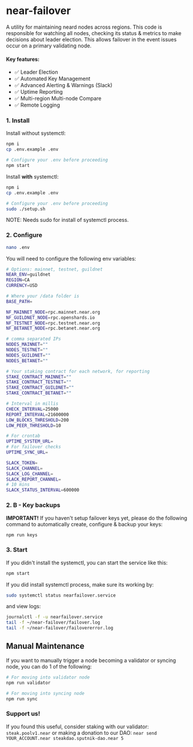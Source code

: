 # near-failover

A utility for maintaining neard nodes across regions. This code is responsible for watching all nodes, checking its status & metrics to make decisions about leader election. This allows failover in the event issues occur on a primary validating node.

#### Key features:

- ✅ Leader Election
- ✅ Automated Key Management
- ✅ Advanced Alerting & Warnings (Slack)
- ✅ Uptime Reporting
- ✅ Multi-region Multi-node Compare
- ✅ Remote Logging

### 1. Install

Install without systemctl:

```bash
npm i
cp .env.example .env

# Configure your .env before proceeding
npm start
```

Install **with** systemctl:

```bash
npm i
cp .env.example .env

# Configure your .env before proceeding
sudo ./setup.sh
```

NOTE: Needs sudo for install of systemctl process.

### 2. Configure

```bash
nano .env
```

You will need to configure the following env variables:

```bash
# Options: mainnet, testnet, guildnet
NEAR_ENV=guildnet
REGION=CA
CURRENCY=USD

# Where your /data folder is
BASE_PATH=

NF_MAINNET_NODE=rpc.mainnet.near.org
NF_GUILDNET_NODE=rpc.openshards.io
NF_TESTNET_NODE=rpc.testnet.near.org
NF_BETANET_NODE=rpc.betanet.near.org

# comma separated IPs
NODES_MAINNET=""
NODES_TESTNET=""
NODES_GUILDNET=""
NODES_BETANET=""

# Your staking contract for each network, for reporting
STAKE_CONTRACT_MAINNET=""
STAKE_CONTRACT_TESTNET=""
STAKE_CONTRACT_GUILDNET=""
STAKE_CONTRACT_BETANET=""

# Interval in millis
CHECK_INTERVAL=25000
REPORT_INTERVAL=21600000
LOW_BLOCKS_THRESHOLD=200
LOW_PEER_THRESHOLD=10

# For crontab
UPTIME_SYSTEM_URL=
# For failover checks
UPTIME_SYNC_URL=

SLACK_TOKEN=
SLACK_CHANNEL=
SLACK_LOG_CHANNEL=
SLACK_REPORT_CHANNEL=
# 10 mins
SLACK_STATUS_INTERVAL=600000
```

### 2. B - Key backups

**IMPORTANT!** If you haven't setup failover keys yet, please do the following command to automatically create, configure & backup your keys:

```bash
npm run keys
```

### 3. Start

If you didn't install the systemctl, you can start the service like this:

```bash
npm start
```

If you did install systemctl process, make sure its working by:

```bash
sudo systemctl status nearfailover.service
```

and view logs:

```bash
journalctl -f -u nearfailover.service
tail -f ~/near-failover/failover.log
tail -f ~/near-failover/failovererror.log
```

## Manual Maintenance

If you want to manually trigger a node becoming a validator or syncing node, you can do 1 of the following:

```bash
# For moving into validator node
npm run validator

# For moving into syncing node
npm run sync
```

### Support us!

If you found this useful, consider staking with our validator: `steak.poolv1.near` or making a donation to our DAO: `near send YOUR_ACCOUNT.near steakdao.sputnik-dao.near 5`